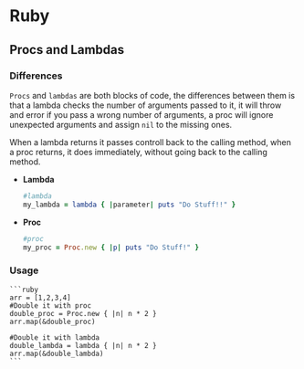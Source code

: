 # Ruby
## Procs and Lambdas
### Differences
`Procs` and `lambdas` are both blocks of code, the differences between them is that a lambda checks the number of arguments passed to it, it will throw and error if you pass a wrong number of arguments, a proc will ignore unexpected arguments and assign `nil` to the missing ones.

When a lambda returns it passes controll back to the calling method, when a proc returns, it does immediately, without going back to the calling method.

- **Lambda**
    ```ruby
    #lambda
    my_lambda = lambda { |parameter| puts "Do Stuff!!" }
    ```
    
- **Proc**
    ```ruby
    #proc
    my_proc = Proc.new { |p| puts "Do Stuff!" }
    ```
### Usage
    ```ruby
    arr = [1,2,3,4]
    #Double it with proc
    double_proc = Proc.new { |n| n * 2 }
    arr.map(&double_proc)
    
    #Double it with lambda
    double_lambda = lambda { |n| n * 2 }
    arr.map(&double_lambda)
    ```
